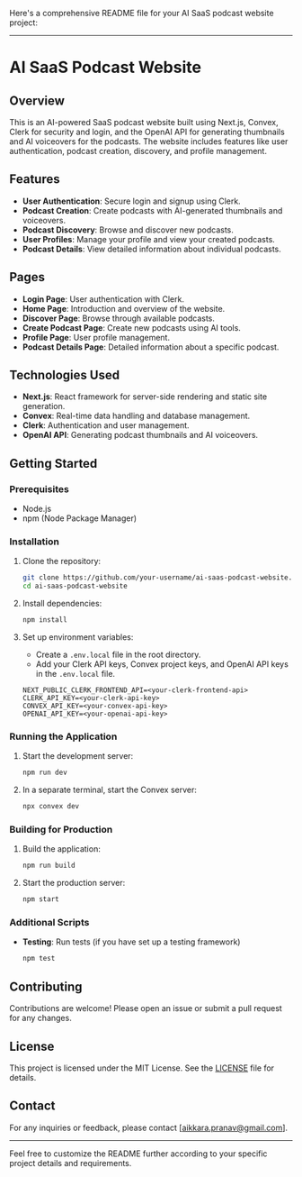 Here's a comprehensive README file for your AI SaaS podcast website project:

---

# AI SaaS Podcast Website

## Overview

This is an AI-powered SaaS podcast website built using Next.js, Convex, Clerk for security and login, and the OpenAI API for generating thumbnails and AI voiceovers for the podcasts. The website includes features like user authentication, podcast creation, discovery, and profile management.

## Features

- **User Authentication**: Secure login and signup using Clerk.
- **Podcast Creation**: Create podcasts with AI-generated thumbnails and voiceovers.
- **Podcast Discovery**: Browse and discover new podcasts.
- **User Profiles**: Manage your profile and view your created podcasts.
- **Podcast Details**: View detailed information about individual podcasts.

## Pages

- **Login Page**: User authentication with Clerk.
- **Home Page**: Introduction and overview of the website.
- **Discover Page**: Browse through available podcasts.
- **Create Podcast Page**: Create new podcasts using AI tools.
- **Profile Page**: User profile management.
- **Podcast Details Page**: Detailed information about a specific podcast.

## Technologies Used

- **Next.js**: React framework for server-side rendering and static site generation.
- **Convex**: Real-time data handling and database management.
- **Clerk**: Authentication and user management.
- **OpenAI API**: Generating podcast thumbnails and AI voiceovers.

## Getting Started

### Prerequisites

- Node.js
- npm (Node Package Manager)

### Installation

1. Clone the repository:
    ```sh
    git clone https://github.com/your-username/ai-saas-podcast-website.git
    cd ai-saas-podcast-website
    ```

2. Install dependencies:
    ```sh
    npm install
    ```

3. Set up environment variables:
   - Create a `.env.local` file in the root directory.
   - Add your Clerk API keys, Convex project keys, and OpenAI API keys in the `.env.local` file.

    ```env
    NEXT_PUBLIC_CLERK_FRONTEND_API=<your-clerk-frontend-api>
    CLERK_API_KEY=<your-clerk-api-key>
    CONVEX_API_KEY=<your-convex-api-key>
    OPENAI_API_KEY=<your-openai-api-key>
    ```

### Running the Application

1. Start the development server:
    ```sh
    npm run dev
    ```

2. In a separate terminal, start the Convex server:
    ```sh
    npx convex dev
    ```

### Building for Production

1. Build the application:
    ```sh
    npm run build
    ```

2. Start the production server:
    ```sh
    npm start
    ```

### Additional Scripts



- **Testing**: Run tests (if you have set up a testing framework)
    ```sh
    npm test
    ```

## Contributing

Contributions are welcome! Please open an issue or submit a pull request for any changes.

## License

This project is licensed under the MIT License. See the [LICENSE](LICENSE) file for details.

## Contact

For any inquiries or feedback, please contact [aikkara.pranav@gmail.com].

---

Feel free to customize the README further according to your specific project details and requirements.
